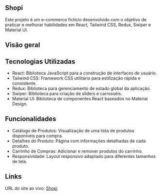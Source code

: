 ## Shopi
Este projeto é um e-commerce fictício desenvolvido com o objetivo de praticar e melhorar habilidades em React, Tailwind CSS, Redux, Swiper e Material UI.

## Visão geral
## Tecnologias Utilizadas
- React: Biblioteca JavaScript para a construção de interfaces de usuário.
- Tailwind CSS: Framework CSS utilitário para estilização rápida e consistente.
- Redux: Biblioteca para gerenciamento de estado global da aplicação.
- Swiper: Biblioteca para criação de sliders e carrosséis.
- Material UI: Biblioteca de componentes React baseados no Material Design.
## Funcionalidades
- Catálogo de Produtos: Visualização de uma lista de produtos disponíveis para compra.
- Detalhes do Produto: Página com informações detalhadas de cada produto.
- Carrinho de Compras: Adicionar e remover produtos do carrinho.
- Responsividade: Layout responsivo adaptado para diferentes tamanhos de tela.
## Links
URL do site ao vivo: <a href="shopi-eta.vercel.app" target="_blank">Shopi</a>

